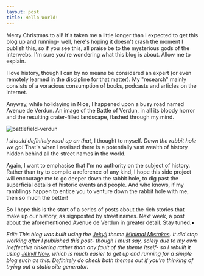 ```yaml
---
layout: post
title: Hello World!
---
```


Merry Christmas to all! It's taken me a little longer than I expected to get this blog up and running- well, here's hoping it doesn't crash the moment I publish this, so if you see this, all praise be to the mysterious gods of the interwebs. I'm sure you're wondering what this blog is about. Allow me to explain.

I love history, though I can by no means be considered an expert (or even remotely learned in the discipline for that matter). My "research" mainly consists of a voracious consumption of books, podcasts and articles on the internet. 

Anyway, while holidaying in Nice, I happened upon a busy road named Avenue de Verdun. An image of the Battle of Verdun, in all its bloody horror and the resulting crater-filled landscape, flashed through my mind. 

![battlefield-verdun](https://upload.wikimedia.org/wikipedia/commons/f/ff/Battelfield_Verdun.JPG "Battlefield at Verdun") 

*I should definitely read up on that*, I thought to myself. *Down the rabbit hole we go!* That's when I realised there is a potentially vast wealth of history hidden behind all the street names in the world.

Again, I want to emphasise that I'm no authority on the subject of history. Rather than try to compile a reference of any kind, I hope this side project will encourage me to go deeper down the rabbit hole, to dig past the superficial details of historic events and people. And who knows, if my ramblings happen to entice you to venture down the rabbit hole with me, then so much the better!

So I hope this is the start of a series of posts about the rich stories that make up our history, as signposted by street names. Next week, a post about the aforementioned Avenue de Verdun in greater detail. Stay tuned.▪


*Edit: This blog was built using the [Jekyll](https://jekyllrb.com/) theme [Minimal Mistakes](https://mmistakes.github.io/minimal-mistakes/). It did stop working after I published this post- though I must say, solely due to my own ineffective tinkering rather than any fault of the theme itself- so I rebuilt it using [Jekyll Now](https://github.com/barryclark/jekyll-now), which is much easier to get up and running for a simple blog such as this. Definitely do check both themes out if you're thinking of trying out a static site generator.*
